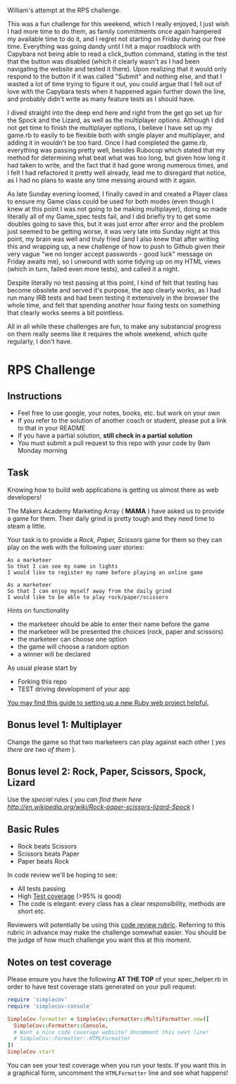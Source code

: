 William's attempt at the RPS challenge.

This was a fun challenge for this weekend, which I really enjoyed, I just wish I had more time to do them, as family commitments once again hampered my available time to do it, and I regret not starting on Friday during our free time. Everything was going dandy until I hit a major roadblock with Capybara not being able to read a click_button command, stating in the test that the button was disabled (which it clearly wasn't as I had been navigating the website and tested it there). Upon realizing that it would only respond to the button if it was called "Submit" and nothing else, and that I wasted a lot of time trying to figure it out, you could argue that I fell out of love with the Capybara tests when it happened again further down the line, and probably didn't write as many feature tests as I should have.

I dived straight into the deep end here and right from the get go set up for the Spock and the Lizard, as well as the multiplayer options. Although I did not get time to finish the multiplayer options, I believe I have set up my game.rb to easily to be flexible both with single player and multiplayer, and adding it in wouldn't be too hard. Once I had completed the game.rb, everything was passing pretty well, besides Rubocop which stated that my method for determining what beat what was too long, but given how long it had taken to write, and the fact that it had gone wrong numerous times, and I felt I had refactored it pretty well already, lead me to disregard that notice, as I had no plans to waste any time messing around with it again.

As late Sunday evening loomed, I finally caved in and created a Player class to ensure my Game class could be used for both modes (even though I knew at this point I was not going to be making multiplayer), doing so made literally all of my Game_spec tests fail, and I did briefly try to get some doubles going to save this, but it was just error after error and the problem just seemed to be getting worse, it was very late into Sunday night at this point, my brain was well and truly fried (and I also knew that after writing this and wrapping up, a new challenge of how to push to Github given their very vague "we no longer accept passwords - good luck" message on Friday awaits me), so I unwound with some tidying up on my HTML views (which in turn, failed even more tests), and called it a night.

Despite literally no test passing at this point, I kind of felt that testing has become obsolete and served it's purpose, the app clearly works, as I had run many IRB tests and had been testing it extensively in the browser the whole time, and felt that spending another hour fixing tests on something that clearly works seems a bit pointless.

All in all while these challenges are fun, to make any substancial progress on them really seems like it requires the whole weekend, which quite regularly, I don't have.



# RPS Challenge

Instructions
-------

* Feel free to use google, your notes, books, etc. but work on your own
* If you refer to the solution of another coach or student, please put a link to that in your README
* If you have a partial solution, **still check in a partial solution**
* You must submit a pull request to this repo with your code by 9am Monday morning

Task
----

Knowing how to build web applications is getting us almost there as web developers!

The Makers Academy Marketing Array ( **MAMA** ) have asked us to provide a game for them. Their daily grind is pretty tough and they need time to steam a little.

Your task is to provide a _Rock, Paper, Scissors_ game for them so they can play on the web with the following user stories:

```
As a marketeer
So that I can see my name in lights
I would like to register my name before playing an online game

As a marketeer
So that I can enjoy myself away from the daily grind
I would like to be able to play rock/paper/scissors
```

Hints on functionality

- the marketeer should be able to enter their name before the game
- the marketeer will be presented the choices (rock, paper and scissors)
- the marketeer can choose one option
- the game will choose a random option
- a winner will be declared


As usual please start by

* Forking this repo
* TEST driving development of your app

[You may find this guide to setting up a new Ruby web project helpful.](https://github.com/makersacademy/course/blob/main/pills/ruby_web_project_setup_list.md)

## Bonus level 1: Multiplayer

Change the game so that two marketeers can play against each other ( _yes there are two of them_ ).

## Bonus level 2: Rock, Paper, Scissors, Spock, Lizard

Use the _special_ rules ( _you can find them here http://en.wikipedia.org/wiki/Rock-paper-scissors-lizard-Spock_ )

## Basic Rules

- Rock beats Scissors
- Scissors beats Paper
- Paper beats Rock

In code review we'll be hoping to see:

* All tests passing
* High [Test coverage](https://github.com/makersacademy/course/blob/main/pills/test_coverage.md) (>95% is good)
* The code is elegant: every class has a clear responsibility, methods are short etc.

Reviewers will potentially be using this [code review rubric](docs/review.md).  Referring to this rubric in advance may make the challenge somewhat easier.  You should be the judge of how much challenge you want this at this moment.

Notes on test coverage
----------------------

Please ensure you have the following **AT THE TOP** of your spec_helper.rb in order to have test coverage stats generated
on your pull request:

```ruby
require 'simplecov'
require 'simplecov-console'

SimpleCov.formatter = SimpleCov::Formatter::MultiFormatter.new([
  SimpleCov::Formatter::Console,
  # Want a nice code coverage website? Uncomment this next line!
  # SimpleCov::Formatter::HTMLFormatter
])
SimpleCov.start
```

You can see your test coverage when you run your tests. If you want this in a graphical form, uncomment the `HTMLFormatter` line and see what happens!
